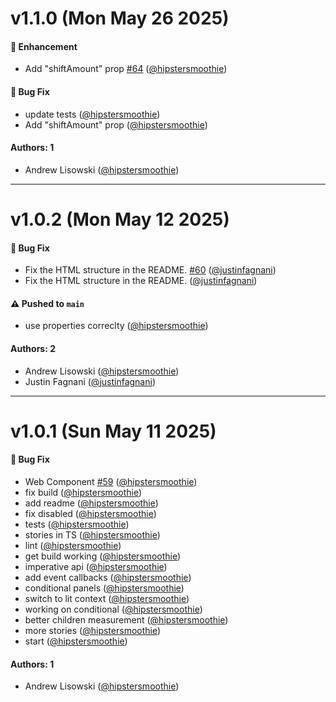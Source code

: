 # v1.1.0 (Mon May 26 2025)

#### 🚀 Enhancement

- Add "shiftAmount" prop [#64](https://github.com/hipstersmoothie/window-splitter/pull/64) ([@hipstersmoothie](https://github.com/hipstersmoothie))

#### 🐛 Bug Fix

- update tests ([@hipstersmoothie](https://github.com/hipstersmoothie))
- Add "shiftAmount" prop ([@hipstersmoothie](https://github.com/hipstersmoothie))

#### Authors: 1

- Andrew Lisowski ([@hipstersmoothie](https://github.com/hipstersmoothie))

---

# v1.0.2 (Mon May 12 2025)

#### 🐛 Bug Fix

- Fix the HTML structure in the README. [#60](https://github.com/hipstersmoothie/window-splitter/pull/60) ([@justinfagnani](https://github.com/justinfagnani))
- Fix the HTML structure in the README. ([@justinfagnani](https://github.com/justinfagnani))

#### ⚠️ Pushed to `main`

- use properties correclty ([@hipstersmoothie](https://github.com/hipstersmoothie))

#### Authors: 2

- Andrew Lisowski ([@hipstersmoothie](https://github.com/hipstersmoothie))
- Justin Fagnani ([@justinfagnani](https://github.com/justinfagnani))

---

# v1.0.1 (Sun May 11 2025)

#### 🐛 Bug Fix

- Web Component [#59](https://github.com/hipstersmoothie/window-splitter/pull/59) ([@hipstersmoothie](https://github.com/hipstersmoothie))
- fix build ([@hipstersmoothie](https://github.com/hipstersmoothie))
- add readme ([@hipstersmoothie](https://github.com/hipstersmoothie))
- fix disabled ([@hipstersmoothie](https://github.com/hipstersmoothie))
- tests ([@hipstersmoothie](https://github.com/hipstersmoothie))
- stories in TS ([@hipstersmoothie](https://github.com/hipstersmoothie))
- lint ([@hipstersmoothie](https://github.com/hipstersmoothie))
- get build working ([@hipstersmoothie](https://github.com/hipstersmoothie))
- imperative api ([@hipstersmoothie](https://github.com/hipstersmoothie))
- add event callbacks ([@hipstersmoothie](https://github.com/hipstersmoothie))
- conditional panels ([@hipstersmoothie](https://github.com/hipstersmoothie))
- switch to lit context ([@hipstersmoothie](https://github.com/hipstersmoothie))
- working on conditional ([@hipstersmoothie](https://github.com/hipstersmoothie))
- better children measurement ([@hipstersmoothie](https://github.com/hipstersmoothie))
- more stories ([@hipstersmoothie](https://github.com/hipstersmoothie))
- start ([@hipstersmoothie](https://github.com/hipstersmoothie))

#### Authors: 1

- Andrew Lisowski ([@hipstersmoothie](https://github.com/hipstersmoothie))
